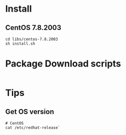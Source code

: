 # Install
## CentOS 7.8.2003
```
cd libs/centos-7.8.2003
sh install.sh
```

# Package Download scripts
```
```

# Tips
## Get OS version
```
# CentOS
cat /etc/redhat-release`
```
